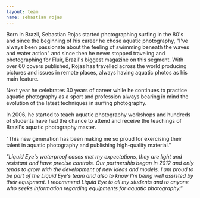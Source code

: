 ```yaml
---
layout: team
name: sebastian rojas
---
```

Born in Brazil, Sebastian Rojas started photographing surfing in the 80's and since the beginning of his career he chose aquatic photography, "I've always been passionate about the feeling of swimming beneath the waves and water action" and since then he never stopped traveling and photographing for Fluir, Brazil's biggest magazine on this segment. With over 60 covers published, Rojas has travelled across the world producing pictures and issues in remote places, always having aquatic photos as his main feature.

Next year he celebrates 30 years of career while he continues to practice aquatic photography as a sport and profession always bearing in mind the evolution of the latest techniques in surfing photography.

In 2006, he started to teach aquatic photography workshops and hundreds of students have had the chance to attend and receive the teachings of Brazil's aquatic photography master.

"This new generation has been making me so proud for exercising their talent in aquatic photography and publishing high-quality material."

_"Liquid Eye's waterproof cases met my expectations, they are light and resistant and have precise controls. Our partnership began in 2012 and only tends to grow with the development of new ideas and models. I am proud to be part of the Liquid Eye's team and also to know I'm being well assisted by their equipment. I recommend Liquid Eye to all my students and to anyone who seeks information regarding equipments for aquatic photography."_
